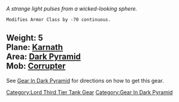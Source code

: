 *A strange light pulses from a wicked-looking sphere.*

`Modifies Armor Class by -70 continuous.`

Weight: 5  
Plane: [Karnath](:Category:Karnath.md "wikilink")  
Area: [Dark Pyramid](:Category:Dark_Pyramid.md "wikilink")  
Mob: [Corrupter](Corrupter "wikilink")  
----

See [Gear In Dark Pyramid](:Category:Gear_In_Dark_Pyramid.md "wikilink")
for directions on how to get this gear.

[Category:Lord Third Tier Tank
Gear](Category:Lord_Third_Tier_Tank_Gear "wikilink") [Category:Gear In
Dark Pyramid](Category:Gear_In_Dark_Pyramid "wikilink")
